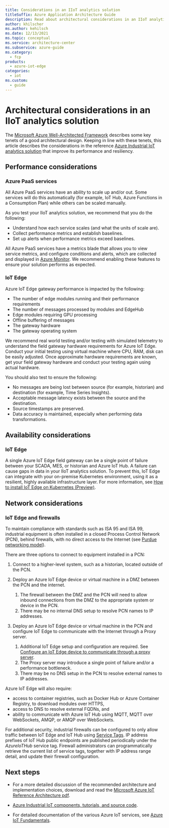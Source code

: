 ```yaml
---
title: Considerations in an IIoT analytics solution
titleSuffix: Azure Application Architecture Guide
description: Read about architectural considerations in an IIoT analytics solution. View discussions about performance, availability, and networking.
author: khilscher
ms.author: kehilsch
ms.date: 12/13/2021
ms.topic: conceptual
ms.service: architecture-center
ms.subservice: azure-guide
ms.category:
  - fcp
products:
  - azure-iot-edge
categories:
  - iot
ms.custom:
  - guide
---
```


# Architectural considerations in an IIoT analytics solution

The [Microsoft Azure Well-Architected Framework](/azure/architecture/framework/index) describes some key tenets of a good architectural design. Keeping in line with these tenets, this article describes the considerations in the reference [Azure Industrial IoT analytics solution](./iiot-architecture.yml) that improve its performance and resiliency.

## Performance considerations

### Azure PaaS services

All Azure PaaS services have an ability to scale up and/or out. Some services will do this automatically (for example, IoT Hub, Azure Functions in a Consumption Plan) while others can be scaled manually.

As you test your IIoT analytics solution, we recommend that you do the following:

- Understand how each service scales (and what the units of scale are).
- Collect performance metrics and establish baselines.
- Set up alerts when performance metrics exceed baselines.

All Azure PaaS services have a metrics blade that allows you to view service metrics, and configure conditions and alerts, which are collected and displayed in [Azure Monitor](/azure/azure-monitor/overview). We recommend enabling these features to ensure your solution performs as expected.

### IoT Edge

Azure IoT Edge gateway performance is impacted by the following:

- The number of edge modules running and their performance requirements
- The number of messages processed by modules and EdgeHub
- Edge modules requiring GPU processing
- Offline buffering of messages
- The gateway hardware
- The gateway operating system

We recommend real world testing and/or testing with simulated telemetry to understand the field gateway hardware requirements for Azure IoT Edge. Conduct your initial testing using virtual machine where CPU, RAM, disk can be easily adjusted. Once approximate hardware requirements are known, get your field gateway hardware and conduct your testing again using actual hardware.

You should also test to ensure the following:

- No messages are being lost between source (for example, historian) and destination (for example, Time Series Insights).
- Acceptable message latency exists between the source and the destination.
- Source timestamps are preserved.
- Data accuracy is maintained, especially when performing data transformations.

## Availability considerations

### IoT Edge

A single Azure IoT Edge field gateway can be a single point of failure between your SCADA, MES, or historian and Azure IoT Hub. A failure can cause gaps in data in your IIoT analytics solution. To prevent this, IoT Edge can integrate with your on-premise Kubernetes environment, using it as a resilient, highly available infrastructure layer. For more information, see [How to install IoT Edge on Kubernetes (Preview)](/azure/iot-edge/how-to-install-iot-edge-kubernetes).

## Network considerations

### IoT Edge and firewalls

To maintain compliance with standards such as ISA 95 and ISA 99, industrial equipment is often installed in a closed Process Control Network (PCN), behind firewalls, with no direct access to the Internet (see [Purdue networking model](https://en.wikipedia.org/wiki/Purdue_Enterprise_Reference_Architecture)).

There are three options to connect to equipment installed in a PCN:

1. Connect to a higher-level system, such as a historian, located outside of the PCN.

1. Deploy an Azure IoT Edge device or virtual machine in a DMZ between the PCN and the internet.
    1. The firewall between the DMZ and the PCN will need to allow inbound connections from the DMZ to the appropriate system or device in the PCN.
    1. There may be no internal DNS setup to resolve PCN names to IP addresses.

1. Deploy an Azure IoT Edge device or virtual machine in the PCN and configure IoT Edge to communicate with the Internet through a Proxy server.
    1. Additional IoT Edge setup and configuration are required. See [Configure an IoT Edge device to communicate through a proxy server](/azure/iot-edge/how-to-configure-proxy-support).
    1. The Proxy server may introduce a single point of failure and/or a performance bottleneck.
    1. There may be no DNS setup in the PCN to resolve external names to IP addresses.

Azure IoT Edge will also require:

- access to container registries, such as Docker Hub or Azure Container Registry, to download modules over HTTPS,
- access to DNS to resolve external FQDNs, and
- ability to communicate with Azure IoT Hub using MQTT, MQTT over WebSockets, AMQP, or AMQP over WebSockets.

For additional security, industrial firewalls can be configured to only allow traffic between IoT Edge and IoT Hub using [Service Tags](/azure/virtual-network/service-tags-overview#service-tags-on-premises). IP address prefixes of IoT Hub public endpoints are published periodically under the *AzureIoTHub* service tag. Firewall administrators can programmatically retrieve the current list of service tags, together with IP address range detail, and update their firewall configuration.

## Next steps

- For a more detailed discussion of the recommended architecture and implementation choices, download and read the [Microsoft Azure IoT Reference Architecture pdf](https://aka.ms/iotrefarchitecture).

- [Azure Industrial IoT components, tutorials, and source code](https://azure.github.io/Industrial-IoT/).

- For detailed documentation of the various Azure IoT services, see [Azure IoT Fundamentals](/azure/iot-fundamentals/).
